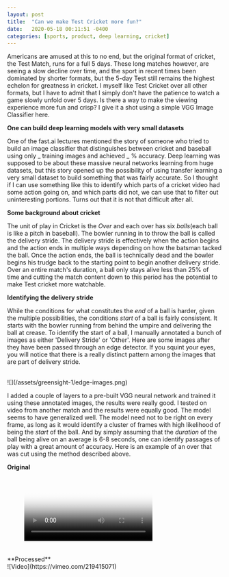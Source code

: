 ```yaml
---
layout: post
title:  "Can we make Test Cricket more fun?"
date:   2020-05-18 00:11:51 -0400
categories: [sports, product, deep learning, cricket]
---
```


Americans are amused at this to no end, but the original format of cricket, the Test Match, runs for a full 5 days. These long matches however, are seeing a slow decline over time, and the sport in recent times been dominated by shorter formats, but the 5-day Test still remains the highest echelon for greatness in cricket. I myself like Test Cricket over all other formats, but I have to admit that I simply don't have the patience to watch a game slowly unfold over 5 days. Is there a way to make the viewing experience more fun and crisp? I give it a shot using a simple VGG Image Classifier here.
<!--more-->

**One can build deep learning models with very small datasets**

One of the fast.ai lectures mentioned the story of someone who tried to build an image classifier that distinguishes between cricket and baseball using only _ training images and achieved _ % accuracy. Deep learning was supposed to be about these massive neural networks learning from huge datasets, but this story opened up the possibility of using transfer learning a very small dataset to build something that was fairly accurate.
So I thought if I can use something like this to identify which parts of a cricket video had some action going on, and which parts did not, we can use that to filter out uninteresting portions. Turns out that it is not that difficult after all.

**Some background about cricket**

The unit of play in Cricket is the _Over_ and each over has six _balls_(each ball is like a pitch in baseball). The bowler running in to throw the ball is called the delivery stride. The delivery stride is effectively when the action begins and the action ends in multiple ways depending on how the batsman tacked the ball. Once the action ends, the ball is technically dead and the bowler begins his trudge back to the starting point to begin another delivery stride. Over an entire match's duration, a ball only stays alive less than 25% of time and cutting the match content down to this period has the potential to make Test cricket more watchable.

**Identifying the delivery stride**

While the conditions for what constitutes the _end_ of a ball is harder, given the multiple possibilities, the conditions _start_ of a ball is fairly consistent. It starts with the bowler running from behind the umpire and delivering the ball at crease. To identify the start of a ball, I manually annotated a bunch of images as either 'Delivery Stride' or 'Other'. Here are some images after they have been passed through an edge detector. If you squint your eyes, you will notice that there is a really distinct pattern among the images that are part of delivery stride.

<br/>
![](/assets/greensight-1/edge-images.png)
<br/>

I added a couple of layers to a pre-built VGG neural network and trained it using these annotated images, the results were really good. I tested on video from another match and the results were equally good. The model seems to have generalized well. The model need not to be right on every frame, as long as it would identify a cluster of frames with high likelihood of being the _start_ of the ball. And by simply assuming that the _duration_ of the ball being alive on an average is 6-8 seconds, one can identify passages of play with a great amount of accuracy. Here is an example of an over that was cut using the method described above.

**Original**
<br/>
<figure class="video_container">
  <video controls="true" allowfullscreen="true" poster="/assets/greensight-1/edge-images.png">
    <source src="greensight-1/original.mp4" type="video/mp4">
  </video>
</figure>
<br/>
**Processed**
<br/>
![Video](https://vimeo.com/219415071)
<br/>
